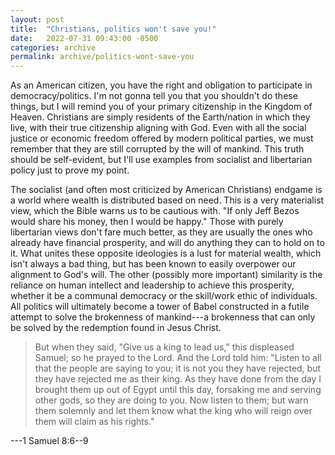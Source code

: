 ```yaml
---
layout: post
title:  "Christians, politics won't save you!"
date:   2022-07-31 09:43:00 -0500
categories: archive
permalink: archive/politics-wont-save-you
---
```


As an American citizen, you have the right and obligation to participate in democracy/politics.
I'm not gonna tell you that you shouldn't do these things, but I will remind you of your primary citizenship in the Kingdom of Heaven.
Christians are simply residents of the Earth/nation in which they live, with their true citizenship aligning with God.
Even with all the social justice or economic freedom offered by modern political parties, we must remember that they are still corrupted by the will of mankind.
This truth should be self-evident, but I'll use examples from socialist and libertarian policy just to prove my point.

The socialist (and often most criticized by American Christians) endgame is a world where wealth is distributed based on need.
This is a very materialist view, which the Bible warns us to be cautious with.
"If only Jeff Bezos would share his money, then I would be happy."
Those with purely libertarian views don't fare much better, as they are usually the ones who already have financial prosperity, and will do anything they can to hold on to it.
What unites these opposite ideologies is a lust for material wealth, which isn't always a bad thing, but has been known to easily overpower our alignment to God's will.
The other (possibly more important) similarity is the reliance on human intellect and leadership to achieve this prosperity, whether it be a communal democracy or the skill/work ethic of individuals.
All politics will ultimately become a tower of Babel constructed in a futile attempt to solve the brokenness of mankind---a brokenness that can only be solved by the redemption found in Jesus Christ.

> But when they said, "Give us a king to lead us," this displeased Samuel;
> so he prayed to the Lord. And the Lord told him:
> "Listen to all that the people are saying to you; it is not you they have rejected, but they have rejected me as their king.
> As they have done from the day I brought them up out of Egypt until this day, forsaking me and serving other gods, so they are doing to you.
> Now listen to them; but warn them solemnly and let them know what the king who will reign over them will claim as his rights."

---1 Samuel 8:6--9
